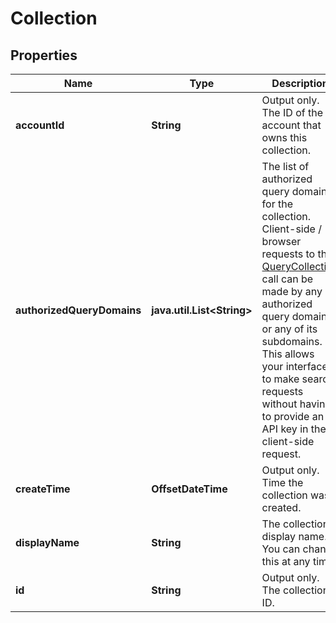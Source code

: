 

# Collection


## Properties

Name | Type | Description | Notes
------------ | ------------- | ------------- | -------------
**accountId** | **String** | Output only. The ID of the account that owns this collection. |  [optional] [readonly]
**authorizedQueryDomains** | **java.util.List&lt;String&gt;** | The list of authorized query domains for the collection.  Client-side / browser requests to the [QueryCollection](/docs/api#operation/QueryCollection) call can be made by any authorized query domain or any of its subdomains. This allows your interface to make search requests without having to provide an API key in the client-side request. |  [optional]
**createTime** | **OffsetDateTime** | Output only. Time the collection was created. |  [optional] [readonly]
**displayName** | **String** | The collection&#39;s display name. You can change this at any time. | 
**id** | **String** | Output only. The collection&#39;s ID. |  [optional] [readonly]



